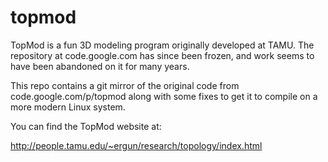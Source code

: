 # topmod

TopMod is a fun 3D modeling program originally developed at TAMU.
The repository at code.google.com has since been frozen, and work
seems to have been abandoned on it for many years.

This repo contains a git mirror of the original code from
code.google.com/p/topmod along with some fixes to get it to compile
on a more modern Linux system.

You can find the TopMod website at:

http://people.tamu.edu/~ergun/research/topology/index.html
